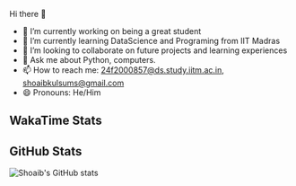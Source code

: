 Hi there 👋

<!--
**shoaib2000857/shoaib2000857** is a ✨ _special_ ✨ repository because its `README.md` (this file) appears on your GitHub profile.

Here are some ideas to get you started: -->

- 🔭 I’m currently working on being a great student
- 🌱 I’m currently learning DataScience and Programing from IIT Madras
- 👯 I’m looking to collaborate on future projects and learning experiences
- 💬 Ask me about Python, computers.
- 📫 How to reach me: 24f2000857@ds.study.iitm.ac.in, shoaibkulsums@gmail.com
- 😄 Pronouns: He/Him
<!--- ⚡ Fun fact: -->

## WakaTime Stats

<!--START_SECTION:waka-->
<!--END_SECTION:waka-->

## GitHub Stats
![Shoaib's GitHub stats](https://github-readme-stats.vercel.app/api?username=shoaib2000857&show_icons=true&theme=radical)


